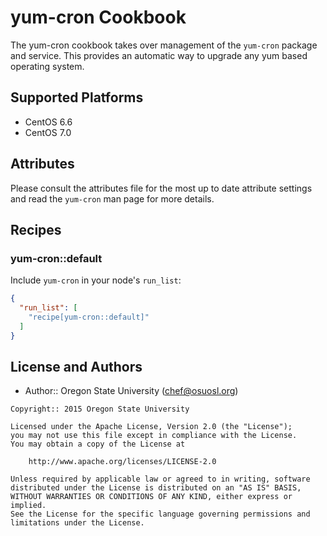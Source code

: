 # yum-cron Cookbook

The yum-cron cookbook takes over management of the `yum-cron` package and
service. This provides an automatic way to upgrade any yum based operating
system.

## Supported Platforms

* CentOS 6.6
* CentOS 7.0

## Attributes

Please consult the attributes file for the most up to date attribute settings
and read the `yum-cron` man page for more details.

## Recipes

### yum-cron::default

Include `yum-cron` in your node's `run_list`:

```json
{
  "run_list": [
    "recipe[yum-cron::default]"
  ]
}
```

## License and Authors

- Author:: Oregon State University (<chef@osuosl.org>)

```text
Copyright:: 2015 Oregon State University

Licensed under the Apache License, Version 2.0 (the "License");
you may not use this file except in compliance with the License.
You may obtain a copy of the License at

    http://www.apache.org/licenses/LICENSE-2.0

Unless required by applicable law or agreed to in writing, software
distributed under the License is distributed on an "AS IS" BASIS,
WITHOUT WARRANTIES OR CONDITIONS OF ANY KIND, either express or implied.
See the License for the specific language governing permissions and
limitations under the License.
```
